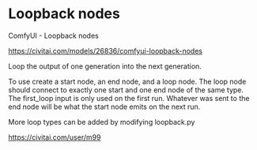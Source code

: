 Loopback nodes
========================

ComfyUI - Loopback nodes

https://civitai.com/models/26836/comfyui-loopback-nodes

Loop the output of one generation into the next generation.

To use create a start node, an end node, and a loop node. The loop node should connect to exactly one start and one end node of the same type. The first_loop input is only used on the first run. Whatever was sent to the end node will be what the start node emits on the next run.

More loop types can be added by modifying loopback.py




https://civitai.com/user/m99
